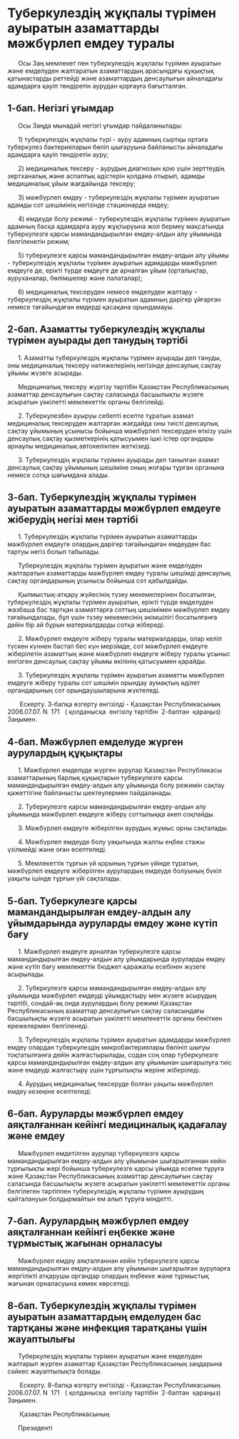 # Туберкулездің жұқпалы түрімен ауыратын азаматтарды мәжбүрлеп емдеу туралы

      Осы Заң мемлекет пен туберкулездiң жұқпалы түрiмен ауыратын және емделуден жалтаратын азаматтардың арасындағы құқықтық қатынастарды реттейдi және азаматтардың денсаулығын айналадағы адамдарға қауiп төндiретiн аурудан қорғауға бағытталған.

## 1-бап. Негiзгi ұғымдар

      Осы Заңда мынадай негiзгi ұғымдар пайдаланылады:

      1) туберкулездiң жұқпалы түрi - ауру адамның сыртқы ортаға туберкулез бактерияларын бөлiп шығаруына байланысты айналадағы адамдарға қауiп төндiретiн ауру;

      2) медициналық тексеру - аурудың диагнозын қою үшiн зерттеудiң зертханалық және аспаптық әдiстерiн қолдана отырып, адамды медициналық ұйым жағдайында тексеру;

      3) мәжбүрлеп емдеу - туберкулездiң жұқпалы түрiмен ауыратын адамды сот шешiмiнiң негiзiнде стационарда емдеу;

      4) емдеуде болу режимi - туберкулездiң жұқпалы түрiмен ауыратын адамның басқа адамдарға ауру жұқтыруына жол бермеу мақсатында туберкулезге қарсы мамандандырылған емдеу-алдын алу ұйымында белгiленетiн режим;

      5) туберкулезге қарсы мамандандырылған емдеу-алдын алу ұйымы - туберкулездiң жұқпалы түрiмен ауыратын адамдарды мәжбүрлеп емдеуге де, ерiктi түрде емдеуге де арналған ұйым (орталықтар, ауруханалар, бөлiмшелер және палаталар);

      6) медициналық тексеруден немесе емделуден жалтару - туберкулездiң жұқпалы түрiмен ауыратын адамның дәрiгер ұйғарған немесе тағайындаған емдердi қасақана орындамауы.

## 2-бап. Азаматты туберкулездiң жұқпалы түрiмен ауырады деп танудың тәртiбi

      1. Азаматты туберкулездiң жұқпалы түрiмен ауырады деп тануды, оны медициналық тексеру нәтижелерiнiң негiзiнде денсаулық сақтау ұйымы жүзеге асырады.

      Медициналық тексеру жүргiзу тәртiбiн Қазақстан Республикасының азаматтар денсаулығын сақтау саласында басшылықты жүзеге асыратын уәкiлеттi мемлекеттiк органы белгiлейдi.

      2. Туберкулезбен ауыруы себептi есепте тұратын азамат медициналық тексеруден жалтарған жағдайда оны тиiстi денсаулық сақтау ұйымының ұсынысы бойынша мәжбүрлеп тексеруден өткiзу үшiн денсаулық сақтау қызметкерiнiң қатысуымен iшкi iстер органдары арнаулы медициналық автокөлiкпен жеткiзедi.

      3. Туберкулездiң жұқпалы түрiмен ауырады деп танылған азамат денсаулық сақтау ұйымының шешiмiне оның жоғары тұрған органына немесе сотқа шағымдана алады.

## 3-бап. Туберкулездiң жұқпалы түрiмен ауыратын азаматтарды мәжбүрлеп емдеуге жiберудiң негiзi мен тәртiбi

      1. Туберкулездiң жұқпалы түрiмен ауыратын азаматтарды мәжбүрлеп емдеуге олардың дәрiгер тағайындаған емдеуден бас тартуы негiз болып табылады.

      Туберкулездiң жұқпалы түрiмен ауыратын және емделуден жалтаратын азаматтарды мәжбүрлеп емдеу туралы шешiмдi денсаулық сақтау органдарының ұсынысы бойынша сот қабылдайды.

      Қылмыстық-атқару жүйесiнiң түзеу мекемелерiнен босатылған, туберкулездiң жұқпалы түрiмен ауыратын, ерiктi түрде емделуден жазбаша бас тартқан азаматтарға соттың шешiмiмен мәжбүрлеп емдеу тағайындалады, бұл үшiн түзеу мекемесiнiң әкiмшiлiгi босатылғанға дейiн бiр ай бұрын материалдарды сотқа жiбереді.

      2. Мәжбүрлеп емдеуге жiберу туралы материалдарды, олар келiп түскен күннен бастап бес күн мерзiмде, сот мәжбүрлеп емдеуге жiберiлетiн азаматтың және мәжбүрлеп емдеуге жiберу туралы ұсыныс енгiзген денсаулық сақтау ұйымы өкiлiнiң қатысуымен қарайды.

      3. Туберкулездiң жұқпалы түрiмен ауыратын азаматты мәжбүрлеп емдеуге жiберу туралы сот шешiмiн орындау аумақтың әдiлет органдарының сот орындаушыларына жүктеледi.

       Ескерту. 3-бапқа өзгерту енгізілді - Қазақстан Республикасының     2006.07.07. N   171    (   қолданысқа    енгізілу тәртібін   2-баптан   қараңыз) Заңымен.

## 4-бап. Мәжбүрлеп емделуде жүрген аурулардың құқықтары

      1. Мәжбүрлеп емделуде жүрген аурулар Қазақстан Республикасы азаматтарының барлық құқықтарын туберкулезге қарсы мамандандырылған емдеу-алдын алу ұйымында болу режимiн сақтау қажеттiгiне байланысты шектеулермен пайдаланады.

      2. Туберкулезге қарсы мамандандырылған емдеу-алдын алу ұйымында мәжбүрлеп емдеуге жiберу соттылыққа әкеп соқпайды.

      3. Мәжбүрлеп емдеуге жiберiлген аурудың жұмыс орны сақталады.

      4. Мәжбүрлеп емдеуде болу уақытында жалпы еңбек стажы үзiлмейдi және оған есептеледi.

      5. Мемлекеттiк тұрғын үй қорының тұрғын үйiнде тұратын, мәжбүрлеп емдеуге жiберiлген аурулардың емдеуде болуының бүкiл уақыты iшiнде тұрғын үйi сақталады.

## 5-бап. Туберкулезге қарсы мамандандырылған емдеу-алдын алу ұйымдарында ауруларды емдеу және күтiп бағу

      1. Мәжбүрлеп емдеуге арналған туберкулезге қарсы мамандандырылған емдеу-алдын алу ұйымдарында ауруларды емдеу және күтiп бағу мемлекеттiк бюджет қаражаты есебiнен жүзеге асырылады.

      2. Туберкулезге қарсы мамандандырылған емдеу-алдын алу ұйымында мәжбүрлеп емдеудi ұйымдастыру мен жүзеге асырудың тәртiбi, сондай-ақ онда аурулардың болу режимi Қазақстан Республикасының азаматтар денсаулығын сақтау саласындағы басшылықты жүзеге асыратын уәкiлеттi мемлекеттiк органы бекiткен ережелермен белгiленедi.

      3. Туберкулездiң жұқпалы түрiмен ауыратын адамдарды мәжбүрлеп емдеу олардан туберкулездiң микробактериялары бөлiнiп шығуы тоқтатылғанға дейiн жалғастырылады, содан соң олар туберкулезге қарсы мамандандырылған емдеу-алдын алу ұйымынан шығарылуға тиiс және емдеудi жалғастыру үшiн тұрғылықты жерiне жiберiледi.

      4. Аурудың медициналық тексеруде болған уақыты мәжбүрлеп емдеу кезеңiне есептеледi.

## 6-бап. Ауруларды мәжбүрлеп емдеу аяқталғаннан кейiнгi медициналық қадағалау және емдеу

      Мәжбүрлеп емдетiлген аурулар туберкулезге қарсы мамандандырылған емдеу-алдын алу ұйымынан шығарылғаннан кейiн тұрғылықты жерi бойынша туберкулезге қарсы ұйымда есепке тұруға және Қазақстан Республикасының азаматтар денсаулығын сақтау саласында басшылықты жүзеге асыратын уәкiлеттi мемлекеттiк органы белгiлеген тәртiппен туберкулездiң жұқпалы түрiмен ауырудың қайталануын болдырмайтын ем алып тұруға мiндеттi.

## 7-бап. Аурулардың мәжбүрлеп емдеу аяқталғаннан кейінгі еңбекке және тұрмыстық жағынан орналасуы

      Мәжбүрлеп емдеу аяқталғаннан кейін туберкулезге қарсы мамандандырылған емдеу-алдын алу ұйымынан шығарылған ауруларға жергілікті атқарушы органдар олардың еңбекке және тұрмыстық жағынан орналасуына көмек көрсетеді.

## 8-бап. Туберкулездің жұқпалы түрімен ауыратын азаматтардың емделуден бас тартқаны және инфекция таратқаны үшін жауаптылығы

      Туберкулездің жұқпалы түрімен ауыратын және емделуден жалтарып жүрген азаматтар Қазақстан Республикасының заңдарына сәйкес жауаптылықта болады.

       Ескерту. 8-бапқа өзгерту енгізілді - Қазақстан Республикасының     2006.07.07. N   171    (   қолданысқа    енгізілу тәртібін   2-баптан   қараңыз) Заңымен.

       Қазақстан Республикасының

      Президенті

